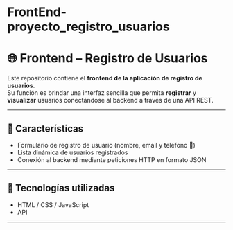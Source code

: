 # FrontEnd-proyecto_registro_usuarios
# 🌐 Frontend – Registro de Usuarios

Este repositorio contiene el **frontend de la aplicación de registro de usuarios**.  
Su función es brindar una interfaz sencilla que permita **registrar** y **visualizar** usuarios conectándose al backend a través de una API REST.

---

## 📌 Características
- Formulario de registro de usuario (nombre, email y teléfono 📱)
- Lista dinámica de usuarios registrados
- Conexión al backend mediante peticiones HTTP en formato JSON

---

## 🧰 Tecnologías utilizadas
- HTML / CSS / JavaScript  
- API
---